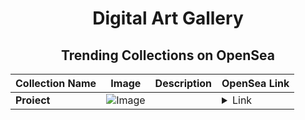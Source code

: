 <div align="center">

# Digital Art Gallery

## Trending Collections on OpenSea

| Collection Name                       | Image                                                                                     | Description                       | OpenSea Link                                                                                          |
|---------------------------------------|-------------------------------------------------------------------------------------------|-----------------------------------|--------------------------------------------------------------------------------------------------------|
| **Proiect** | ![Image](https://i.seadn.io/s/raw/files/564b1ebe39dc91a79cc14182ea8452aa.jpg?w=500&auto=format?w=200&auto=format) |  | <details><summary>Link</summary>[Proiect](https://opensea.io/collection/proiect)</details> |

</div>